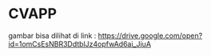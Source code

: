 # CVAPP

gambar bisa dilihat di link : https://drive.google.com/open?id=1omCsEsNBR3DdtblJz4opfwAd6ai_JiuA
